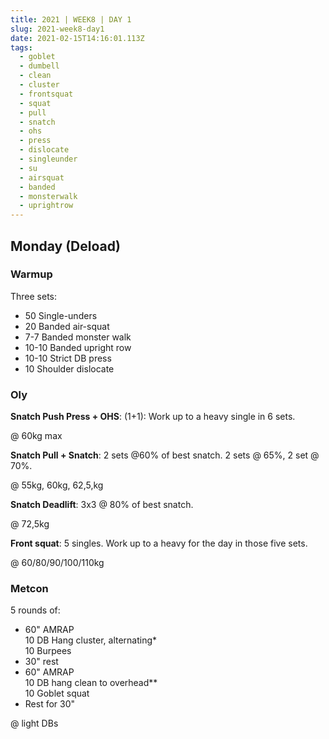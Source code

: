 ```yaml
---
title: 2021 | WEEK8 | DAY 1
slug: 2021-week8-day1
date: 2021-02-15T14:16:01.113Z
tags:
  - goblet
  - dumbell
  - clean
  - cluster
  - frontsquat
  - squat
  - pull
  - snatch
  - ohs
  - press
  - dislocate
  - singleunder
  - su
  - airsquat
  - banded
  - monsterwalk
  - uprightrow
---
```

## Monday (Deload)

### Warmup

Three sets:

* 50 Single-unders
* 20 Banded air-squat
* 7-7 Banded monster walk
* 10-10 Banded upright row
* 10-10 Strict DB press
* 10 Shoulder dislocate

### Oly

**Snatch Push Press + OHS**: (1+1): Work up to a heavy single in 6 sets.

@ 60kg max

**Snatch Pull + Snatch**: 2 sets @60% of best snatch. 2 sets @ 65%, 2 set @ 70%.

@ 55kg, 60kg, 62,5,kg

**Snatch Deadlift**: 3x3 @ 80% of best snatch.

@ 72,5kg

**Front squat**: 5 singles. Work up to a heavy for the day in those five sets.

@ 60/80/90/100/110kg

### Metcon

5 rounds of:

* 60" AMRAP\
  10 DB Hang cluster, alternating*\
  10 Burpees
* 30" rest
* 60" AMRAP\
  10 DB hang clean to overhead\*\*\
  10 Goblet squat
* Rest for 30"

@ light DBs